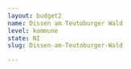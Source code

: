 ```yaml
---
layout: budget2
name: Dissen am Teutoburger Wald
level: kommune
state: NI
slug: Dissen-am-Teutoburger-Wald

---
```



